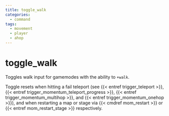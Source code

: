 ```yaml
---
title: toggle_walk
categories:
  - command
tags:
  - movement
  - player
  - ahop
---
```


# toggle_walk

Toggles walk input for gamemodes with the ability to `+walk`.

Toggle resets when hitting a fail teleport (see {{< entref trigger_teleport >}}, {{< entref trigger_momentum_teleport_progress >}}, {{< entref trigger_momentum_multihop >}}, and {{< entref trigger_momentum_onehop >}}), and when restarting a map or stage via {{< cmdref mom_restart >}} or {{< entref mom_restart_stage >}} respectively.